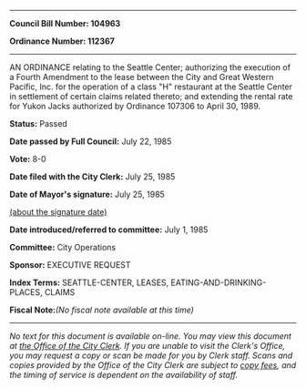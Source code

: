

********

**Council Bill Number: 104963**
   
**Ordinance Number: 112367**
********

 AN ORDINANCE relating to the Seattle Center; authorizing the execution of a Fourth Amendment to the lease between the City and Great Western Pacific, Inc. for the operation of a class "H" restaurant at the Seattle Center in settlement of certain claims related thereto; and extending the rental rate for Yukon Jacks authorized by Ordinance 107306 to April 30, 1989.

**Status:** Passed
   
**Date passed by Full Council:** July 22, 1985
   
**Vote:** 8-0
   
**Date filed with the City Clerk:** July 25, 1985
   
**Date of Mayor's signature:** July 25, 1985
   
[(about the signature date)](/~public/approvaldate.htm)
   
   
   
**Date introduced/referred to committee:** July 1, 1985
   
**Committee:** City Operations
   
**Sponsor:** EXECUTIVE REQUEST
   
   
**Index Terms:** SEATTLE-CENTER, LEASES, EATING-AND-DRINKING-PLACES, CLAIMS

**Fiscal Note:**_(No fiscal note available at this time)_
********

_No text for this document is available on-line. You may view this document at [the Office of the City Clerk](http://www.seattle.gov/leg/clerk/contactUs.htm). If you are unable to visit the Clerk's Office, you may request a copy or scan be made for you by Clerk staff. Scans and copies provided by the Office of the City Clerk are subject to [copy fees](http://clerk.seattle.gov/~public/clerkfees.htm), and the timing of service is dependent on the availability of staff._

